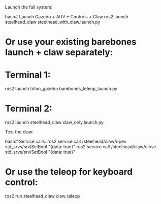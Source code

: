 Launch the full system:

bash# Launch Gazebo + AUV + Controls + Claw
ros2 launch steelhead_claw steelhead_with_claw.launch.py

# Or use your existing barebones launch + claw separately:
# Terminal 1:
ros2 launch triton_gazebo barebones_teleop_launch.py

# Terminal 2:
ros2 launch steelhead_claw claw_only.launch.py

Test the claw:

bash# Service calls:
ros2 service call /steelhead/claw/open std_srvs/srv/SetBool "{data: true}"
ros2 service call /steelhead/claw/close std_srvs/srv/SetBool "{data: true}"

# Or use the teleop for keyboard control:
ros2 run steelhead_claw claw_teleop